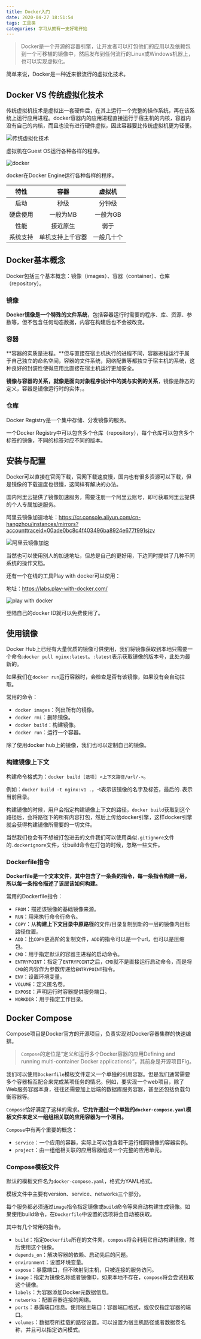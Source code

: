 ```yaml
---
title: Docker入门
date: 2020-04-27 18:51:54
tags: 工具类
categories: 学习从拥有一支好笔开始
---
```


> Docker是一个开源的容器引擎，让开发者可以打包他们的应用以及依赖包到一个可移植的镜像中，然后发布到任何流行的Linux或Windows机器上，也可以实现虚拟化。

简单来说，Docker是一种近来很流行的虚拟化技术。

## Docker VS 传统虚拟化技术

传统虚拟机技术是虚拟出一套硬件后，在其上运行一个完整的操作系统，再在该系统上运行应用进程。docker容器内的应用进程直接运行于宿主机的内核，容器内没有自己的内核，而且也没有进行硬件虚拟，因此容器要比传统虚拟机更为轻便。

![传统虚拟化技术](https://mmbiz.qpic.cn/mmbiz_png/GY9ZJPx6bMBafRicAJKBIf1iaicGUPueNBroQPvHjTYQrUUgAlB5peWtxWn8IOvHWlrXnDlySSiaDroTjsibKesWyEQ/0?wx_fmt=png)

虚拟机在Guest OS运行各种各样的程序。

![docker](https://mmbiz.qpic.cn/mmbiz_png/GY9ZJPx6bMBafRicAJKBIf1iaicGUPueNBr0nzrWmicWZrPU0sibOG6NehEpzKzeflVtgYrVsk4ImTibmTfdichgwiaUww/0?wx_fmt=png)

docker在Docker Engine运行各种各样的程序。

|   特性   |       容器       |   虚拟机   |
| :------: | :--------------: | :--------: |
|   启动   |       秒级       |   分钟级   |
| 硬盘使用 |     一般为MB     |  一般为GB  |
|   性能   |     接近原生     |    弱于    |
| 系统支持 | 单机支持上千容器 | 一般几十个 |

## Docker基本概念

Docker包括三个基本概念：镜像（images）、容器（container）、仓库（repository）。

### 镜像

**Docker镜像是一个特殊的文件系统**，包括容器运行时需要的程序、库、资源、参数等，但不包含任何动态数据，内容在构建后也不会被改变。

### 容器

**容器的实质是进程。**但与直接在宿主机执行的进程不同，容器进程运行于属于自己独立的命名空间，容器的文件系统，网络配置等都独立于宿主机的系统，这种良好的封装性使得应用比直接在宿主机运行更加安全。

**镜像与容器的关系，就像是面向对象程序设计中的类与实例的关系**，镜像是静态的定义，容器是镜像运行时的实体，。

### 仓库

Docker Registry是一个集中存储、分发镜像的服务。

一个Docker Registry中可以包含多个仓库（repository），每个仓库可以包含多个标签的镜像，不同的标签对应不同的版本。

## 安装与配置

Docker可以直接在官网下载，官网下载速度慢，国内也有很多资源可以下载，但是镜像的下载速度也很慢，这同样有解决的办法。

国内阿里云提供了镜像加速服务，需要注册一个阿里云账号，即可获取阿里云提供的个人专属加速服务。

阿里云镜像加速地址：https://cr.console.aliyun.com/cn-hangzhou/instances/mirrors?accounttraceid=00ade0bc8c4f403496ba8924e677f991sjzv

![阿里云镜像加速](https://mmbiz.qpic.cn/mmbiz_png/GY9ZJPx6bMBafRicAJKBIf1iaicGUPueNBruUJhQgBVb3KicS9VehiaYyiawj8acefA7ib8PkiaTyNozpgdnOabbsSnfqQ/0?wx_fmt=png)

当然也可以使用别人的加速地址，但总是自己的更好用，下边同时提供了几种不同系统的操作文档。

还有一个在线的工具Play with docker可以使用：

地址：https://labs.play-with-docker.com/

![play with docker](https://mmbiz.qpic.cn/mmbiz_png/GY9ZJPx6bMBafRicAJKBIf1iaicGUPueNBrEy8ic3reuHLfd9sn5umGpNa9FtafI6nXxpCFILcebHnFXZEUGNKas6Q/0?wx_fmt=png)

登陆自己的docker ID就可以免费使用了。

## 使用镜像

Docker Hub上已经有大量优质的镜像可供使用，我们将镜像获取到本地只需要一个命令:`docker pull nginx:latest`。`:latest`表示获取镜像的版本号，此处为最新的。

如果我们在`docker run`运行容器时，会检查是否有该镜像，如果没有会自动拉取。

常用的命令：

- `docker images`：列出所有的镜像。
- `docker rmi`：删除镜像。
- `docker build`：构建镜像。
- `docker run`：运行一个容器。

除了使用docker hub上的镜像，我们也可以定制自己的镜像。

### 构建镜像上下文

构建命令格式为：`docker build [选项] <上下文路径/url/->`。

例如：`docker build -t nginx:v1 .`，-t表示该镜像的名字及标签，最后的`.`表示当前目录。

构建镜像的时候，用户会指定构建镜像上下文的路径，`docker build`获取到这个路径后，会将路径下的所有内容打包，然后上传给docker引擎，这样docker引擎就会获得构建镜像所需要的一切文件。

当然我们也会有不想被打包进去的文件我们可以使用类似`.gitignore`文件的`.dockerignore`文件，让build命令在打包的时候，忽略一些文件。

### Dockerfile指令

**Dockerfile是一个文本文件，其中包含了一条条的指令，每一条指令构建一层，所以每一条指令描述了该层该如何构建。**

常用的Dockerfile指令：

- `FROM`：描述该镜像的基础镜像来源。
- `RUN`：用来执行命令行命令。
- `COPY`：从**构建上下文目录中原路径**的文件/目录复制到新的一层的镜像内目标路径位置。
- `ADD`：比`COPY`更高阶的复制文件，`ADD`的指令可以是一个url，也可以是压缩包。
- `CMD`：用于指定默认的容器主进程的启动命令。
- `ENTRYPOINT`：指定了`ENTRYPOINT`之后，`CMD`就不是直接运行启动命令，而是将`CMD`的内容作为参数传递给`ENTRYPOINT`指令。
- `ENV`：设置环境变量。
- `VOLUME`：定义匿名卷。
- `EXPOSE`：声明运行时容器提供服务端口。
- `WORKDIR`：用于指定工作目录。

## Docker Compose

Compose项目是Docker官方的开源项目，负责实现对Docker容器集群的快速编排。

> `Compose`的定位是“定义和运行多个Docker容器的应用Defining and running multi-container Docker applications）”，其前身是开源项目Fig。

我们可以使用`Dockerfile`模板文件定义一个单独的引用容器。但是我们通常需要多个容器相互配合来完成某项任务的情况。例如，要实现一个web项目，除了Web服务容器本身，往往还需要加上后端的数据库服务容器，甚至还包括负载匀衡容器等。

`Compose`恰好满足了这样的需求。**它允许通过一个单独的`docker-compose.yaml`模板文件来定义一组组相关联的应用容器为一个项目。**

`Compose`中有两个重要的概念：

- `service`：一个应用的容器，实际上可以包含若干运行相同镜像的容器实例。
- `project`：由一组组相关联的应用容器组成一个完整的应用单元。

### Compose模板文件

默认的模板文件名为`docker-compose.yaml`，格式为YAML格式。

模板文件中主要有version、service、networks三个部分。

每个服务都必须通过`image`指令指定镜像或`build`命令等来自动构建生成镜像。如果使用build命令，在`Dockerfile`中设置的选项将会自动被获取。

其中有几个常用的指令。

- `build`：指定`Dockerfile`所在的文件夹，`compose`将会利用它自动构建镜像，然后使用这个镜像。
- `depends_on`：解决容器的依赖、启动先后的问题。
- `environment`：设置环境变量。
- `expose`：暴露端口，但不映射到主机，只被连接的服务访问。
- `image`：指定为镜像名称或者镜像ID，如果本地不存在，`compose`将会尝试拉取这个镜像。
- `labels`：为容器添加Docker元数据信息。
- `networks`：配置容器连接的网络。
- `ports`：暴露端口信息。使用宿主端口：容器端口格式，或仅仅指定容器的端口。
- `volumes`：数据卷所挂载的路径设置。可以设置为宿主机路径或者数据卷名称，并且可以指定访问模式。

